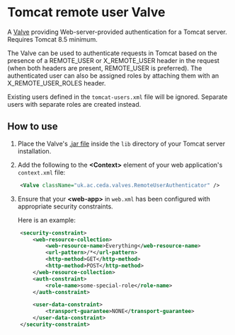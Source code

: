 # Tomcat remote user Valve

A [Valve](https://tomcat.apache.org/tomcat-7.0-doc/config/valve.html) providing Web-server-provided authentication for a Tomcat server. Requires Tomcat 8.5 minimum.

The Valve can be used to authenticate requests in Tomcat based on the presence of a REMOTE_USER or X_REMOTE_USER header in the
request (when both headers are present, REMOTE_USER is preferred). The authenticated user can also be assigned roles by attaching
them with an X_REMOTE_USER_ROLES header.

Existing users defined in the `tomcat-users.xml` file will be ignored. Separate users with separate roles are created instead.

## How to use

1. Place the Valve's [.jar file](https://github.com/cedadev/tomcat-remote-user-valve/releases) inside the `lib` directory of your Tomcat server installation.

2. Add the following to the **\<Context\>** element of your web application's `context.xml` file:

```xml
    <Valve className="uk.ac.ceda.valves.RemoteUserAuthenticator" />
```

3. Ensure that your **\<web-app\>** in `web.xml` has been configured with appropriate security constraints.

   Here is an example:

```xml
    <security-constraint>
        <web-resource-collection>
            <web-resource-name>Everything</web-resource-name>
            <url-pattern>/*</url-pattern>
            <http-method>GET</http-method>
            <http-method>POST</http-method>
        </web-resource-collection>
        <auth-constraint>
            <role-name>some-special-role</role-name>
        </auth-constraint>

        <user-data-constraint>
            <transport-guarantee>NONE</transport-guarantee>
        </user-data-constraint>
    </security-constraint>
```
